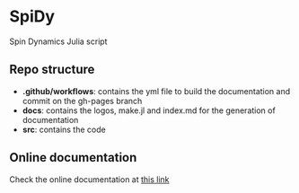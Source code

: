 # SpiDy
Spin Dynamics Julia script

## Repo structure
* **.github/workflows**: contains the yml file to build the documentation and commit on the gh-pages branch
* **docs**: contains the logos, make.jl and index.md for the generation of documentation
* **src**: contains the code

## Online documentation
Check the online documentation at [this link](https://quantum-exeter.github.io/SpiDy.jl/dev/)